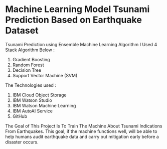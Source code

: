 # Machine Learning Model Tsunami Prediction Based on Earthquake Dataset
Tsunami Prediction using Ensemble Machine Learning Algorithm I Used 4 Stack Algorithm Below :
1. Gradient Boosting
2. Random Forest
3. Decision Tree
4. Support Vector Machine (SVM)

The Technologies used :
1. IBM Cloud Object Storage
2. IBM Watson Studio
3. IBM Watson Machine Learning
4. IBM AutoAI Service
5. GitHub

The Goal of This Project Is To Train The Machine About Tsunami Indications From Earthquakes. This goal, if the machine functions well, will be able to help humans audit earthquake data and carry out mitigation early before a disaster occurs.
